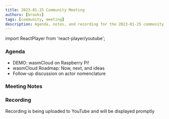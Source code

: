 ```yaml
---
title: 2023-01-25 Community Meeting
authors: [brooks]
tags: [community, meeting]
description: Agenda, notes, and recording for the 2023-01-25 community meeting
---
```


import ReactPlayer from 'react-player/youtube';

### Agenda
- DEMO: wasmCloud on Raspberry Pi!
- wasmCloud Roadmap: Now, next, and ideas
- Follow-up discussion on actor nomenclature

<!--truncate-->

### Meeting Notes

### Recording
Recording is being uploaded to YouTube and will be displayed promptly
